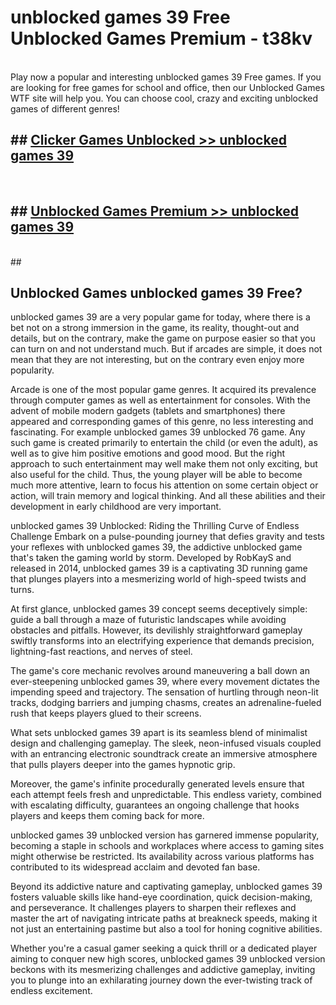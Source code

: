 # unblocked games 39 Free Unblocked Games Premium - t38kv <br>
<br>
Play now a popular and interesting unblocked games 39 Free games. If you are looking for free games for school and office, then our Unblocked Games WTF site will help you. You can choose cool, crazy and exciting unblocked games of different genres!


## ##  [Clicker Games Unblocked >> unblocked games 39](http://freeplayer.one?title=unblocked_games_39&ref=M1)
  <br>

##  ## [Unblocked Games Premium >> unblocked games 39](http://freeplayer.one?title=unblocked_games_39&ref=M1)
  <br>
  ##



## Unblocked Games unblocked games 39 Free?

unblocked games 39 are a very popular game for today, where there is a bet not on a strong immersion in the game, its reality, thought-out and details, but on the contrary, make the game on purpose easier so that you can turn on and not understand much. But if arcades are simple, it does not mean that they are not interesting, but on the contrary even enjoy more popularity.

Arcade is one of the most popular game genres. It acquired its prevalence through computer games as well as entertainment for consoles. With the advent of mobile modern gadgets (tablets and smartphones) there appeared and corresponding games of this genre, no less interesting and fascinating. For example unblocked games 39 unblocked 76 game. Any such game is created primarily to entertain the child (or even the adult), as well as to give him positive emotions and good mood. But the right approach to such entertainment may well make them not only exciting, but also useful for the child. Thus, the young player will be able to become much more attentive, learn to focus his attention on some certain object or action, will train memory and logical thinking. And all these abilities and their development in early childhood are very important.

unblocked games 39 Unblocked: Riding the Thrilling Curve of Endless Challenge
Embark on a pulse-pounding journey that defies gravity and tests your reflexes with unblocked games 39, the addictive unblocked game that's taken the gaming world by storm. Developed by RobKayS and released in 2014, unblocked games 39 is a captivating 3D running game that plunges players into a mesmerizing world of high-speed twists and turns.

At first glance, unblocked games 39 concept seems deceptively simple: guide a ball through a maze of futuristic landscapes while avoiding obstacles and pitfalls. However, its devilishly straightforward gameplay swiftly transforms into an electrifying experience that demands precision, lightning-fast reactions, and nerves of steel.

The game's core mechanic revolves around maneuvering a ball down an ever-steepening unblocked games 39, where every movement dictates the impending speed and trajectory. The sensation of hurtling through neon-lit tracks, dodging barriers and jumping chasms, creates an adrenaline-fueled rush that keeps players glued to their screens.

What sets unblocked games 39 apart is its seamless blend of minimalist design and challenging gameplay. The sleek, neon-infused visuals coupled with an entrancing electronic soundtrack create an immersive atmosphere that pulls players deeper into the games hypnotic grip.

Moreover, the game's infinite procedurally generated levels ensure that each attempt feels fresh and unpredictable. This endless variety, combined with escalating difficulty, guarantees an ongoing challenge that hooks players and keeps them coming back for more.

unblocked games 39 unblocked version has garnered immense popularity, becoming a staple in schools and workplaces where access to gaming sites might otherwise be restricted. Its availability across various platforms has contributed to its widespread acclaim and devoted fan base.

Beyond its addictive nature and captivating gameplay, unblocked games 39 fosters valuable skills like hand-eye coordination, quick decision-making, and perseverance. It challenges players to sharpen their reflexes and master the art of navigating intricate paths at breakneck speeds, making it not just an entertaining pastime but also a tool for honing cognitive abilities.

Whether you're a casual gamer seeking a quick thrill or a dedicated player aiming to conquer new high scores, unblocked games 39 unblocked version beckons with its mesmerizing challenges and addictive gameplay, inviting you to plunge into an exhilarating journey down the ever-twisting track of endless excitement.